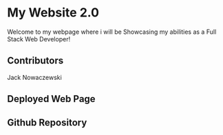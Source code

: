 # My Website 2.0

Welcome to my webpage where i will be Showcasing my abilities as a Full Stack Web Developer!

## Contributors

Jack Nowaczewski

## Deployed Web Page

## Github Repository
